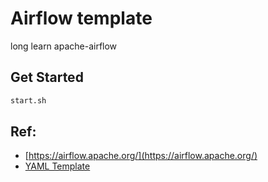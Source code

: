 # Airflow template
long learn apache-airflow

## Get Started
```bash
start.sh
```

## Ref:
- [https://airflow.apache.org/](https://airflow.apache.org/)
- [YAML Template](https://airflow.apache.org/docs/apache-airflow/stable/docker-compose.yaml)